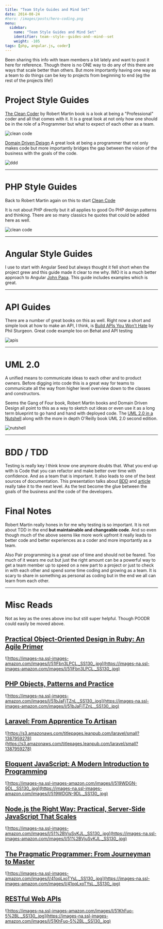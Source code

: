 ```yaml
---
title: "Team Style Guides and Mind Set"
date: 2014-08-24
#hero: /images/posts/hero-coding.png
menu:
  sidebar:
    name: "Team Style Guides and Mind Set"
    identifier: team--style--guides-and--mind--set
    weight: -105
tags: [php, angular.js, coder]
---
```


Been sharing this info with team members a bit lately and want to post it here for reference.
Though there is no ONE way to do any of this there are ways that scale better than others. But more importantly having one way as a team to do things can be key to projects from beginning to end (eg the rest of the projects life!)

# Project Style Guides

[The Clean Coder](https://kindle.amazon.com/work/the-clean-coder-professional-programmers-ebook/B004SJU478/B0050JLC9Y) by Robert Martin book is a look at being a "Professional" coder and all that comes with it. 
It is a great look at not only how one should be in the role of a Programmer but what to expect of each other as a team.

![clean code](https://images-na.ssl-images-amazon.com/images/I/51MoTaVrS7L._SS130_.jpg)

[Domain Driven Deisgn](https://kindle.amazon.com/work/domain-driven-design-tackling-complexity-software-ebook/B001KBG6RO/B00794TAUG)
A great look at being a programmer that not only makes code but more importantly bridges the gap between the vision of the business with the goals of the code.

![ddd](https://images-na.ssl-images-amazon.com/images/I/51WLtI-uLcL._SS130_.jpg)

___ 

# PHP Style Guides

Back to Robert Martin again on this to start [Clean Code](https://kindle.amazon.com/work/clean-code-handbook-software-craftsmanship-ebook/B001GTWCJG/B001GSTOAM) 

It is not about PHP directly but it all applies to good Oo PHP design patterns and thinking. There are so many classics he quotes that could be added here as well.

![clean code](https://images-na.ssl-images-amazon.com/images/I/41XojFFhYlL._SS130_.jpg)

___ 

# Angular Style Guides

I use to start with Angular Seed but always thought it fell short when the project grew and this guide made it clear to me why.  IMO it is a much better approach to Angular [John Papa](https://github.com/johnpapa/angularjs-styleguide). This guide includes examples which is great.

___ 

# API Guides

There are a number of great books on this as well. Right now a short and simple look at how to make an API, I think, is [Build APIs You Won't Hate](https://leanpub.com/build-apis-you-wont-hate) by Phil Sturgeon. Great code example too on Behat and API testing

![apis](https://s3.amazonaws.com/titlepages.leanpub.com/build-apis-you-wont-hate/small?1408731468)

___ 

# UML 2.0 

A unified means to communicate ideas to each other and to product owners. Before digging into code this is a great way for teams to communicate all the way from higher level overview down to the classes and constructors. 

Seems the Gang of Four book, Robert Martin books and Domain Driven Design all point to this as a way to sketch out ideas or even use it as a long term blueprint to go hand and hand with deployed code. The [UML 2.0 in a Nutshell](http://www.amazon.com/UML-2-0-Nutshell-OReilly-ebook/dp/B0026OR2L8/ref=tmm_kin_title_0?_encoding=UTF8&sr=8-1&qid=1410697423) along with the more in depth O'Reilly book UML 2.0 second edition. 

![nutshell](http://ecx.images-amazon.com/images/I/41FVsizkpIL._BO2,204,203,200_PIsitb-sticker-v3-big,TopRight,0,-55_SX278_SY278_PIkin4,BottomRight,1,22_AA300_SH20_OU01_.jpg)
___ 

# BDD / TDD 

Testing is really key I think know one anymore doubts that. What you end up with is Code that you can refactor and make better over time with confidence. And as a team that is important. It also leads to one of the best sources of documentation. This presentation talks about [BDD](https://amsterdam2014.drupal.org/session/doing-behaviour-driven-development-behat) and [article](http://everzet.com/post/99045129766/introducing-modelling-by-example) really take it to the next level. As the test become the glue between the goals of the business and the code of the developers.


# Final Notes

Robert Martin really hones in for me why testing is so important. It is not about TDD in the end **but maintainable and changeable code**. And so even though much of the above seems like more work upfront it really leads to better code and better experiences as a coder and more importantly as a team.

Also Pair programming is a great use of time and should not be feared. Too much of it wears me out but just the right amount can be a powerful way to get a team member up to speed on a new part to a project or just to check in with each other and spend some time coding and growing as a team. It is scary to share in something as personal as coding but in the end we all can learn from each other.


---

# Misc Reads

Not as key as the ones above imo but still super helpful. Though POODR could easily be moved above.

## [Practical Object-Oriented Design in Ruby: An Agile Primer](https://kindle.amazon.com/work/practical-object-oriented-design-ruby-addison-wesley-ebook/B0096GEQUE/B0096BYG7C)

![https://images-na.ssl-images-amazon.com/images/I/51lFbn3LPCL._SS130_.jpg](https://images-na.ssl-images-amazon.com/images/I/51lFbn3LPCL._SS130_.jpg) 

## [PHP Objects, Patterns and Practice](https://kindle.amazon.com/work/objects-patterns-practice-experts-source-ebook/B003XRX1QM/B003XQF3NW)

![https://images-na.ssl-images-amazon.com/images/I/51bJaFjTZnL._SS130_.jpg](https://images-na.ssl-images-amazon.com/images/I/51bJaFjTZnL._SS130_.jpg) 

## [Laravel: From Apprentice To Artisan](https://leanpub.com/laravel)

![https://s3.amazonaws.com/titlepages.leanpub.com/laravel/small?1387959278](https://s3.amazonaws.com/titlepages.leanpub.com/laravel/small?1387959278)


## [Eloquent JavaScript: A Modern Introduction to Programming](https://kindle.amazon.com/work/eloquent-javascript-modern-introduction-programming-ebook/B00409ONIM/B004OEJNQ0)

![https://images-na.ssl-images-amazon.com/images/I/519WDGN-9DL._SS130_.jpg](https://images-na.ssl-images-amazon.com/images/I/519WDGN-9DL._SS130_.jpg) 

## [Node.js the Right Way: Practical, Server-Side JavaScript That Scales](https://kindle.amazon.com/work/node-js-right-way-server-side-javascript-ebook/B00HSOCSCY/B00HSO6YD8)

![https://images-na.ssl-images-amazon.com/images/I/51%2BVjuSvKJL._SS130_.jpg](https://images-na.ssl-images-amazon.com/images/I/51%2BVjuSvKJL._SS130_.jpg) 

## [The Pragmatic Programmer: From Journeyman to Master](https://kindle.amazon.com/work/node-js-right-way-server-side-javascript-ebook/B00HSOCSCY/B00HSO6YD8)

![https://images-na.ssl-images-amazon.com/images/I/41oqLxoTYsL._SS130_.jpg](https://images-na.ssl-images-amazon.com/images/I/41oqLxoTYsL._SS130_.jpg) 


## [RESTful Web APIs](https://kindle.amazon.com/work/restful-web-apis-leonard-richardson-ebook/B00DDUVTR2/B00F5BS966)

![https://images-na.ssl-images-amazon.com/images/I/51KhFuo-5%2BL._SS130_.jpg](https://images-na.ssl-images-amazon.com/images/I/51KhFuo-5%2BL._SS130_.jpg)
